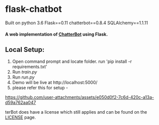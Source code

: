# flask-chatbot
Built on python 3.6
Flask==0.11
chatterbot==0.8.4
SQLAlchemy==1.1.11

#### A web implementation of [ChatterBot](https://github.com/gunthercox/ChatterBot) using Flask.

## Local Setup:
 1. Open command prompt and locate folder. run 'pip install -r requirements.txt'
 2. Run *train.py*
 3. Run *run.py*
 4. Demo will be live at http://localhost:5000/
 5. please refer this for setup -  

https://github.com/user-attachments/assets/e050d0f2-7c6d-420c-a13a-d59a762aa047



 
terBot does have a license which still applies and can be found on the [LICENSE](https://github.com/gunthercox/ChatterBot/blob/master/LICENSE) page.

